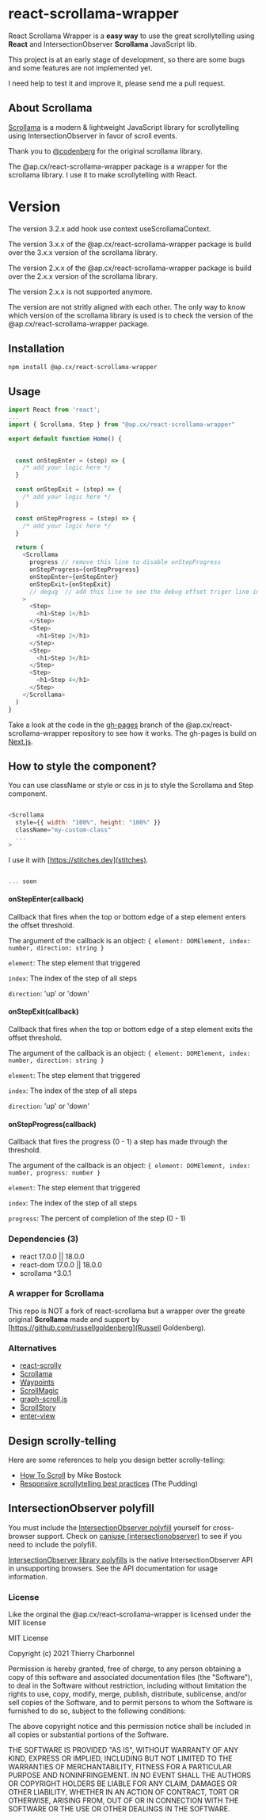 # react-scrollama-wrapper

React Scrollama Wrapper is a **easy way** to use the great scrollytelling using **React** and IntersectionObserver **Scrollama** JavaScript lib.

This project is at an early stage of development, so there are some bugs and some features are not implemented yet.

I need help to test it and improve it, please send me a pull request.

## About Scrollama

[Scrollama](https://github.com/russellgoldenberg/scrollama) is a modern & lightweight JavaScript library for scrollytelling using IntersectionObserver in favor of scroll events.

Thank you to [@codenberg](https://twitter.com/@codenberg) for the original scrollama library.

The @ap.cx/react-scrollama-wrapper package is a wrapper for the scrollama library. I use it to make scrollytelling with React.

# Version

The version 3.2.x add hook use context useScrollamaContext.

The version 3.x.x of the @ap.cx/react-scrollama-wrapper package is build over the 3.x.x version of the scrollama library.

The version 2.x.x of the @ap.cx/react-scrollama-wrapper package is build over the 2.x.x version of the scrollama library.

The version 2.x.x is not supported anymore.

The version are not stritly aligned with each other. The only way to know which version of the scrollama library is used is to check the version of the @ap.cx/react-scrollama-wrapper package.

## Installation

```bash
npm install @ap.cx/react-scrollama-wrapper
```

## Usage

```js
import React from 'react';
...
import { Scrollama, Step } from "@ap.cx/react-scrollama-wrapper"

export default function Home() {
  

  const onStepEnter = (step) => {
    /* add your logic here */
  }

  const onStepExit = (step) => {
    /* add your logic here */
  }

  const onStepProgress = (step) => {
    /* add your logic here */
  }

  return (
    <Scrollama
      progress // remove this line to disable onStepProgress 
      onStepProgress={onStepProgress} 
      onStepEnter={onStepEnter} 
      onStepExit={onStepExit}
      // degug  // add this line to see the debug offset triger line in your page
    >
      <Step>
        <h1>Step 1</h1>
      </Step>
      <Step>
        <h1>Step 2</h1>
      </Step>
      <Step>
        <h1>Step 3</h1>
      </Step>
      <Step>
        <h1>Step 4</h1>
      </Step>
    </Scrollama>
  )
}

```

Take a look at the code in the [gh-pages](https://thierryc.github.io/react-scrollama-wrapper/) branch of the @ap.cx/react-scrollama-wrapper repository to see how it works.
The gh-pages is build on [Next.js](https://nextjs.org).

## How to style the component?

You can use className or style or css in js to style the Scrollama and Step component.

```js

<Scrollama
  style={{ width: "100%", height: "100%" }}
  className="my-custom-class"
  ...
>

```

I use it with [https://stitches.dev](stitches).

```js

... soon

```

#### onStepEnter(callback)

Callback that fires when the top or bottom edge of a step element enters the
offset threshold.

The argument of the callback is an object: `{ element: DOMElement, index: number, direction: string }`

`element`: The step element that triggered

`index`: The index of the step of all steps

`direction`: 'up' or 'down'

#### onStepExit(callback)

Callback that fires when the top or bottom edge of a step element exits the
offset threshold.

The argument of the callback is an object: `{ element: DOMElement, index: number, direction: string }`

`element`: The step element that triggered

`index`: The index of the step of all steps

`direction`: 'up' or 'down'

#### onStepProgress(callback)

Callback that fires the progress (0 - 1) a step has made through the threshold.

The argument of the callback is an object: `{ element: DOMElement, index: number, progress: number }`

`element`: The step element that triggered

`index`: The index of the step of all steps

`progress`: The percent of completion of the step (0 - 1)

### Dependencies (3)

- react 17.0.0 || 18.0.0
- react-dom 17.0.0 || 18.0.0
- scrollama ^3.0.1
 
 ### A wrapper for Scrollama
 
 This repo is NOT a fork of react-scrollama but a wrapper over the greate original **Scrollama** made and support by [https://github.com/russellgoldenberg](Russell Goldenberg).

 ### Alternatives

- [react-scrolly](https://github.com/garfieldduck/react-scrolly)
- [Scrollama](https://github.com/russellgoldenberg/scrollama)
- [Waypoints](http://imakewebthings.com/waypoints/)
- [ScrollMagic](http://scrollmagic.io/)
- [graph-scroll.js](https://1wheel.github.io/graph-scroll/)
- [ScrollStory](https://sjwilliams.github.io/scrollstory/)
- [enter-view](https://github.com/russellgoldenberg/enter-view)


## Design scrolly-telling

Here are some references to help you design better scrolly-telling:

- [How To Scroll](https://bost.ocks.org/mike/scroll/) by Mike Bostock
- [Responsive scrollytelling best practices](https://pudding.cool/process/responsive-scrollytelling/) (The Pudding)


## IntersectionObserver polyfill

You must include the [IntersectionObserver polyfill](https://github.com/w3c/IntersectionObserver) yourself for cross-browser support.
Check on [caniuse (intersectionobserver)](https://caniuse.com/#feat=intersectionobserver) to see if you need to include the polyfill.

[IntersectionObserver library polyfills](https://github.com/w3c/IntersectionObserver) is the native IntersectionObserver API in unsupporting browsers. See the API documentation for usage information.

### License

Like the orginal the @ap.cx/react-scrollama-wrapper is licensed under the MIT license

MIT License

Copyright (c) 2021 Thierry Charbonnel

Permission is hereby granted, free of charge, to any person obtaining a copy
of this software and associated documentation files (the "Software"), to deal
in the Software without restriction, including without limitation the rights
to use, copy, modify, merge, publish, distribute, sublicense, and/or sell
copies of the Software, and to permit persons to whom the Software is
furnished to do so, subject to the following conditions:

The above copyright notice and this permission notice shall be included in all
copies or substantial portions of the Software.

THE SOFTWARE IS PROVIDED "AS IS", WITHOUT WARRANTY OF ANY KIND, EXPRESS OR
IMPLIED, INCLUDING BUT NOT LIMITED TO THE WARRANTIES OF MERCHANTABILITY,
FITNESS FOR A PARTICULAR PURPOSE AND NONINFRINGEMENT. IN NO EVENT SHALL THE
AUTHORS OR COPYRIGHT HOLDERS BE LIABLE FOR ANY CLAIM, DAMAGES OR OTHER
LIABILITY, WHETHER IN AN ACTION OF CONTRACT, TORT OR OTHERWISE, ARISING FROM,
OUT OF OR IN CONNECTION WITH THE SOFTWARE OR THE USE OR OTHER DEALINGS IN THE
SOFTWARE.
